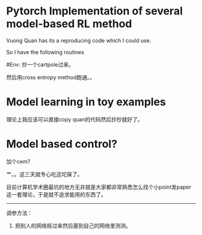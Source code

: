 # Pytorch Implementation of several model-based RL method

Vuong Quan has its a reproducing code which I could use.

So I have the following routines

#Env:
抄一个cartpole过来。

然后用cross entropy method跑通。。

# Model learning in toy examples
理论上我应该可以直接copy quan的代码然后抄抄就好了。

# Model based control?
加个cem?

艹。。这三天就专心吃这坨屎了。

目前计算机学术圈最坑的地方无非就是大家都非常熟悉怎么找个小point发paper这一套理论，于是就不追求能用的东西了。

---

调参方法：
1. 把别人的网络抠过来然后塞到自己的网络里测测。

